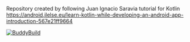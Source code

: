Repository created by following Juan Ignacio Saravia tutorial for Kotlin
https://android.jlelse.eu/learn-kotlin-while-developing-an-android-app-introduction-567e21ff9664

[![BuddyBuild](https://dashboard.buddybuild.com/api/statusImage?appID=5a1ae4d8b2faf90001f38ac4&branch=master&build=latest)](https://dashboard.buddybuild.com/apps/5a1ae4d8b2faf90001f38ac4/build/latest?branch=master)
